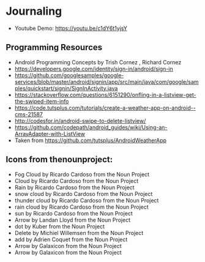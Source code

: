 # Journaling

* Youtube Demo: https://youtu.be/c1dY6t1yjsY

## Programming Resources
* Android Programming Concepts by Trish Cornez , Richard Cornez 
* https://developers.google.com/identity/sign-in/android/sign-in
* https://github.com/googlesamples/google-services/blob/master/android/signin/app/src/main/java/com/google/samples/quickstart/signin/SignInActivity.java
* https://stackoverflow.com/questions/6151290/onfling-in-a-listview-get-the-swiped-item-info
* https://code.tutsplus.com/tutorials/create-a-weather-app-on-android--cms-21587
* http://codesfor.in/android-swipe-to-delete-listview/
* https://github.com/codepath/android_guides/wiki/Using-an-ArrayAdapter-with-ListView
* Taken from https://github.com/tutsplus/AndroidWeatherApp 

## Icons from thenounproject:
* Fog Cloud by Ricardo Cardoso from the Noun Project
* Cloud by Ricardo Cardoso from the Noun Project
* Rain by Ricardo Cardoso from the Noun Project
* snow cloud by Ricardo Cardoso from the Noun Project
* thunder cloud by Ricardo Cardoso from the Noun Project
* rain cloud by Ricardo Cardoso from the Noun Project
* sun by Ricardo Cardoso from the Noun Project
* Arrow by Landan Lloyd from the Noun Project
* dot by Kuber from the Noun Project
* Delete by Michiel Willemsen from the Noun Project
* add by Adrien Coquet from the Noun Project
* Arrow by Galaxicon from the Noun Project
* Arrow by Galaxicon from the Noun Project
